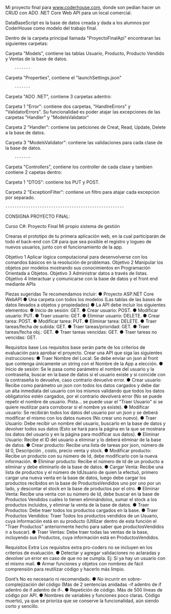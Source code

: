 Mi proyecto final para www.coderhouse.com, donde son pedian hacer un CRUD con ADO .NET Core Web API para un local comercial.

DataBaseScript es la base de datos creada y dada a los alumnos por CoderHouse como modelo del trabajo final.


Dentro de la carpeta principal llamada "ProyectoFinalApi" encontraran las siguientes carpetas:

Carpeta "Models", contiene las tablas Usuario, Producto, Producto Vendido y Ventas de la base de datos.

		-------

Carpeta "Properties", contiene el "launchSettings.json"

		-------

Carpeta "ADO .NET", contiene 3 carpetas adentro:

Carpeta 1 "Error": contiene dos carpetas, "HandlreErrors" y "ValidatorErrors". Su funcionalidad es poder atajar las excepciones de las carpetas "Handler" y "ModelsValidator"

Carpeta 2 "Handler": contiene las peticiones de Creat, Read, Update, Delete a la base de datos.

Carpeta 3 "ModelsValidator": contiene las validaciones para cada clase de la base de datos.

		-------

Carpeta "Controllers", contiene los controller de cada clase y tambien contiene 2 capetas dentro:

Carpeta 1 "DTOS": contiene los PUT y POST.

Carpeta 2 "ExceptionFilter": contiene un filtro para atajar cada excepcion por separado.



	----------------------------------------------------


CONSIGNA PROYECTO FINAL:




Curso C#: Proyecto Final
Mi propio sistema de gestión

Crearas el prototipo de tu primera aplicación web, en la cual participarán de todo el back-end con C# para que sea posible el registro y logueo de nuevos usuarios, junto con el funcionamiento de la app.

Objetivo 1	Aplicar lógica computacional para desenvolverse con los comandos básicos en la resolución de problemas.
Objetivo 2	Manipular los objetos por modelos mostrando sus conocimientos en Programación Orientada a Objetos.
Objetivo 3	Administrar datos a través de listas.
Objetivo 4	Interactuar y comunicarse con la base de datos y el front end mediante APIs


Piezas sugeridas
Te recomendamos incluir:
●	Proyecto ASP.NET Core WebAPI
●	Una carpeta con todos los modelos (Las tablas de las bases de datos llevados a objetos y propiedades)
●	La API debe incluir los siguientes elementos:
●	Inicio de sesión: GET.
●	Crear usuario: POST.
●	Modificar usuario: PUT.
●	Traer usuario: GET.
●	Eliminar usuario: DELETE.
●	Crear tarea: POST.
●	Modificar tarea: PUT.
●	Eliminar tarea: DELETE.
●	Traer tareas/fecha de subida: GET.
●	Traer tareas/prioridad: GET.
●	Traer tareas/fecha obj.: GET.
●	Traer tareas vencidas: GET.
●	Traer tareas no vencidas: GET.



Requisitos base
Los requisitos base serán parte de los criterios de evaluación para aprobar el proyecto.
Crear una API que siga las siguientes instrucciones:
●	Traer Nombre del Local: Se debe enviar un json al front que contenga únicamente un string con el Nombre de la App a elección.
●	Inicio de sesión: Se le pasa como parámetro el nombre del usuario y la contraseña, buscar en la base de datos si el usuario existe y si coincide con 	la contraseña lo devuelve, caso contrario devuelve error.
●	Crear usuario: Recibe como parámetro un json con todos los datos cargados y debe dar un alta inmediata del usuario con los mismos validando que 		todos los datos obligatorios estén cargados, por el contrario devolverá error (No se puede repetir el nombre de usuario. Pista... se puede usar el 		"Traer Usuario" si se quiere reutilizar para corroborar si el nombre ya existe).
●	Modificar usuario: Se recibirán todos los datos del usuario por un json y se deberá modificar el mismo con los datos nuevos (No crear uno nuevo).
●	Traer Usuario: Debe recibir un nombre del usuario, buscarlo en la base de datos y devolver todos sus datos (Esto se hará para la página en la que se 	mostrara los datos del usuario y en la página para modificar sus datos).
●	Eliminar Usuario: Recibe el ID del usuario a eliminar y lo deberá eliminar de la base de datos.
●	Crear producto: Recibe una lista de tareas por json, número de Id 0, Descripción , costo, precio venta y stock.
●	Modificar producto: Recibe un producto con su número de Id, debe modificarlo con la nueva información.
●	Eliminar producto: Recibe el número de Id de un producto a eliminar y debe eliminarlo de la base de datos.
●	Cargar Venta: Recibe una lista de productos y el número de IdUsuario de quien la efectuó, primero cargar una nueva venta en la base de datos, luego 		debe cargar los productos recibidos en la base de ProductosVendidos uno por uno por un lado, y descontar el stock en la base de productos por el 		otro.
●	Eliminar Venta: Recibe una venta con su número de Id, debe buscar en la base de Productos Vendidos cuáles lo tienen eliminándolos, sumar el stock a 		los productos incluidos, y eliminar la venta de la base de datos.
●	Traer Productos: Debe traer todos los productos cargados en la base.
●	Traer Productos Vendidos: Traer Todos los productos vendidos de un Usuario, cuya información está en su producto (Utilizar dentro de esta función el 	"Traer Productos" anteriormente hecho para saber que productosVendidos ir a buscar).
●	Traer Ventas: Debe traer todas las ventas de la base, incluyendo sus Productos, cuya información está en ProductosVendidos.

Requisitos Extra
Los requisitos extra pro-coders no se incluyen en los criterios de evaluación.
●	Detectar y agregar validaciones no aclaradas y devolver un error en caso de que no se cumpla. Ej: Si ya hay un usuario con el mismo mail.
●	Armar funciones y objetos con nombres de fácil comprensión para reutilizar código y hacerlo más limpio.

Dont’s
No es necesario ni recomendado.
●	No incurrir en sobre-complejización del código (Más de 2 sentencias anidadas -if adentro de if adentro de if adentro de if-.
●	Repetición de código. Más de 500 líneas de código por API.
●	Nombres de variables y funciones poco claras. Código muerto), ya que se prioriza que se conserve la funcionalidad, aún siendo corto y sencillo.


